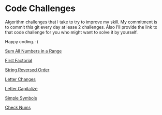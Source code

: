 # Code Challenges

Algorithm challenges that I take to try to improve my skill. My commitment is to commit this git every day at lease 2 challenges. Also I'll provide the link to that code challenge for you who might want to solve it by yourself.

Happy coding. :)

[Sum All Numbers in a Range](./CodeChallenges.playground/Pages/Sum%20All%20Numbers%20in%20Ranges.xcplaygroundpage/Contents.swift)

[First Factorial](./CodeChallenges.playground/Pages/FirstFactorial.xcplaygroundpage/Contents.swift)

[String Reversed Order](./CodeChallenges.playground/Pages/String%20Reversed%20Order.xcplaygroundpage/Contents.swift)

[Letter Changes](./CodeChallenges.playground/Pages/Letter%20Changes.xcplaygroundpage/Contents.swift)

[Letter Capitalize](./CodeChallenges.playground/Pages/Letter%20Capitalize.xcplaygroundpage/Contents.swift)

[Simple Symbols](./CodeChallenges.playground/Pages/Simple%20Sympols.xcplaygroundpage/Contents.swift)

[Check Nums](./CodeChallenges.playground/Pages/Check%20Nums.xcplaygroundpage/Contents.swift)





